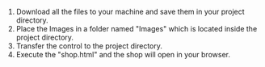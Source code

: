 1. Download all the files to your machine and save them in your project directory.
2. Place the Images in a folder named "Images" which is located inside the project directory.
3. Transfer the control to the project directory.
4. Execute the "shop.html" and the shop will open in your browser.
